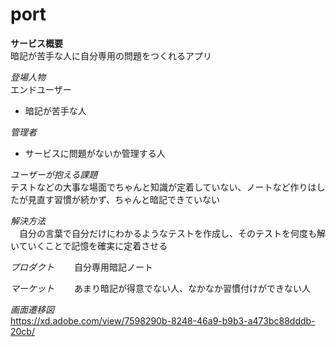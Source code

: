 # port
  
**サービス概要**  
暗記が苦手な人に自分専用の問題をつくれるアプリ  
  
*登場人物*  
エンドユーザー  
- 暗記が苦手な人  
  
*管理者*  
- サービスに問題がないか管理する人  
  
*ユーザーが抱える課題*  
テストなどの大事な場面でちゃんと知識が定着していない、ノートなど作りはしたが見直す習慣が続かず、ちゃんと暗記できていない  
  
*解決方法*  
　自分の言葉で自分だけにわかるようなテストを作成し、そのテストを何度も解いていくことで記憶を確実に定着させる  
  
*プロダクト*　　
自分専用暗記ノート  
  
*マーケット*　　
あまり暗記が得意でない人、なかなか習慣付けができない人  
  
*画面遷移図*  
https://xd.adobe.com/view/7598290b-8248-46a9-b9b3-a473bc88dddb-20cb/  
